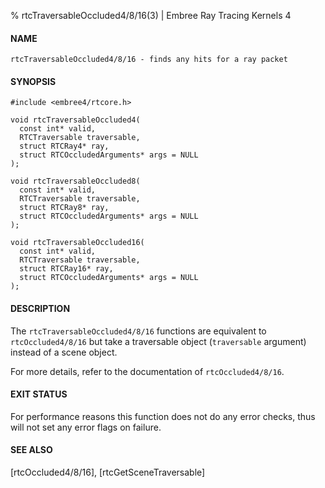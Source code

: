 % rtcTraversableOccluded4/8/16(3) | Embree Ray Tracing Kernels 4

#### NAME

    rtcTraversableOccluded4/8/16 - finds any hits for a ray packet

#### SYNOPSIS

    #include <embree4/rtcore.h>

    void rtcTraversableOccluded4(
      const int* valid,
      RTCTraversable traversable,
      struct RTCRay4* ray,
      struct RTCOccludedArguments* args = NULL
    );

    void rtcTraversableOccluded8(
      const int* valid,
      RTCTraversable traversable,
      struct RTCRay8* ray,
      struct RTCOccludedArguments* args = NULL
    );

    void rtcTraversableOccluded16(
      const int* valid,
      RTCTraversable traversable,
      struct RTCRay16* ray,
      struct RTCOccludedArguments* args = NULL
    );

#### DESCRIPTION

The `rtcTraversableOccluded4/8/16` functions are equivalent to `rtcOccluded4/8/16`
but take a traversable object (`traversable` argument) instead of a scene
object.

For more details, refer to the documentation of `rtcOccluded4/8/16`.

#### EXIT STATUS

For performance reasons this function does not do any error checks,
thus will not set any error flags on failure.

#### SEE ALSO

[rtcOccluded4/8/16], [rtcGetSceneTraversable]
